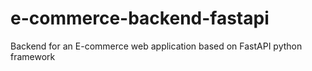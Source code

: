 # e-commerce-backend-fastapi
Backend for an E-commerce web application based on FastAPI python framework
